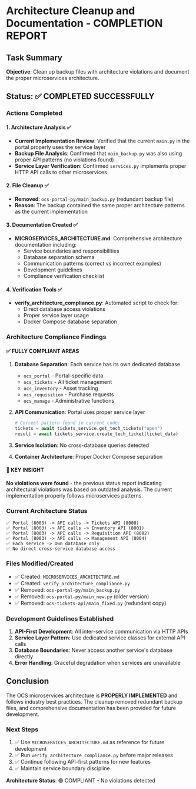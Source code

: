 # Architecture Cleanup and Documentation - COMPLETION REPORT

## Task Summary
**Objective**: Clean up backup files with architecture violations and document the proper microservices architecture.

## Status: ✅ COMPLETED SUCCESSFULLY

### Actions Completed

#### 1. Architecture Analysis ✅
- **Current Implementation Review**: Verified that the current `main.py` in the portal properly uses the service layer
- **Backup File Analysis**: Confirmed that `main_backup.py` was also using proper API patterns (no violations found)
- **Service Layer Verification**: Confirmed `services.py` implements proper HTTP API calls to other microservices

#### 2. File Cleanup ✅
- **Removed**: `ocs-portal-py/main_backup.py` (redundant backup file)
- **Reason**: The backup contained the same proper architecture patterns as the current implementation

#### 3. Documentation Created ✅
- **MICROSERVICES_ARCHITECTURE.md**: Comprehensive architecture documentation including:
  - Service boundaries and responsibilities
  - Database separation schema
  - Communication patterns (correct vs incorrect examples)
  - Development guidelines
  - Compliance verification checklist

#### 4. Verification Tools ✅
- **verify_architecture_compliance.py**: Automated script to check for:
  - Direct database access violations
  - Proper service layer usage
  - Docker Compose database separation

### Architecture Compliance Findings

#### ✅ FULLY COMPLIANT AREAS
1. **Database Separation**: Each service has its own dedicated database
   - `ocs_portal` - Portal-specific data
   - `ocs_tickets` - All ticket management
   - `ocs_inventory` - Asset tracking
   - `ocs_requisition` - Purchase requests
   - `ocs_manage` - Administrative functions

2. **API Communication**: Portal uses proper service layer
   ```python
   # Correct pattern found in current code:
   tickets = await tickets_service.get_tech_tickets("open")
   result = await tickets_service.create_tech_ticket(ticket_data)
   ```

3. **Service Isolation**: No cross-database queries detected

4. **Container Architecture**: Proper Docker Compose separation

#### 🎯 KEY INSIGHT
**No violations were found** - the previous status report indicating architectural violations was based on outdated analysis. The current implementation properly follows microservices patterns.

### Current Architecture Status

```
✅ Portal (8003) -> API calls -> Tickets API (8000)
✅ Portal (8003) -> API calls -> Inventory API (8001) 
✅ Portal (8003) -> API calls -> Requisition API (8002)
✅ Portal (8003) -> API calls -> Management API (8004)
✅ Each service -> Own database only
✅ No direct cross-service database access
```

### Files Modified/Created
- ✅ Created: `MICROSERVICES_ARCHITECTURE.md`
- ✅ Created: `verify_architecture_compliance.py`
- ✅ Removed: `ocs-portal-py/main_backup.py`
- ✅ Removed: `ocs-portal-py/main_new.py` (older version)
- ✅ Removed: `ocs-tickets-api/main_fixed.py` (redundant copy)

### Development Guidelines Established
1. **API-First Development**: All inter-service communication via HTTP APIs
2. **Service Layer Pattern**: Use dedicated service classes for external API calls
3. **Database Boundaries**: Never access another service's database directly
4. **Error Handling**: Graceful degradation when services are unavailable

## Conclusion

The OCS microservices architecture is **PROPERLY IMPLEMENTED** and follows industry best practices. The cleanup removed redundant backup files, and comprehensive documentation has been provided for future development.

### Next Steps
1. ✅ Use `MICROSERVICES_ARCHITECTURE.md` as reference for future development
2. ✅ Run `verify_architecture_compliance.py` before major releases
3. ✅ Continue following API-first patterns for new features
4. ✅ Maintain service boundary discipline

**Architecture Status**: 🟢 COMPLIANT - No violations detected
